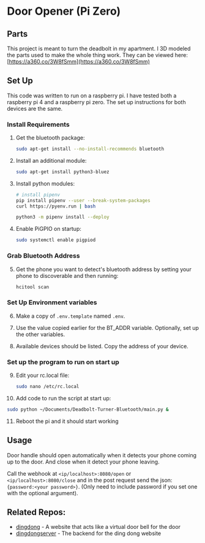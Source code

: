 # Door Opener (Pi Zero)

## Parts

This project is meant to turn the deadbolt in my apartment. I 3D modeled the
parts used to make the whole thing work. They can be viewed here:
[https://a360.co/3W8fSmm](https://a360.co/3W8fSmm)

## Set Up

This code was written to run on a raspberry pi. I have tested both a raspberry pi 4 and a raspberry pi zero. The set up instructions for both devices are the same.

### Install Requirements

1. Get the bluetooth package:

   ```sh
   sudo apt-get install --no-install-recommends bluetooth
   ```

2. Install an additional module:

   ```sh
   sudo apt-get install python3-bluez
   ```

3. Install python modules:

   ```sh
   # install pipenv
   pip install pipenv --user --break-system-packages
   curl https://pyenv.run | bash

   python3 -m pipenv install --deploy
   ```

4. Enable PiGPIO on startup:

   ```sh
   sudo systemctl enable pigpiod
   ```

### Grab Bluetooth Address

5. Get the phone you want to detect's bluetooth address by setting your phone to discoverable and then running:

   ```sh
   hcitool scan
   ```

### Set Up Environment variables

6. Make a copy of `.env.template` named `.env`.

7. Use the value copied earlier for the BT_ADDR variable. Optionally, set up the
other variables.

8. Available devices should be listed. Copy the address of your device.

### Set up the program to run on start up

9. Edit your rc.local file:

   ```sh
   sudo nano /etc/rc.local
   ```

10. Add code to run the script at start up:

   ```sh
   sudo python ~/Documents/Deadbolt-Turner-Bluetooth/main.py &
   ```

11. Reboot the pi and it should start working

## Usage

Door handle should open automatically when it detects your phone coming up to the door.
And close when it detect your phone leaving.


Call the webhook at `<ip/localhost>:8080/open` or `<ip/localhost>:8080/close` and in the post request send the json: `{password:<your password>}`. (Only need to include password if you set one with the optional argument).

## Related Repos:
- [dingdong](https://github.com/KihtrakRaknas/dingdong) - A website that acts like a virtual door bell for the door
- [dingdongserver](https://github.com/KihtrakRaknas/dingdongserver) - The backend for the ding dong website
